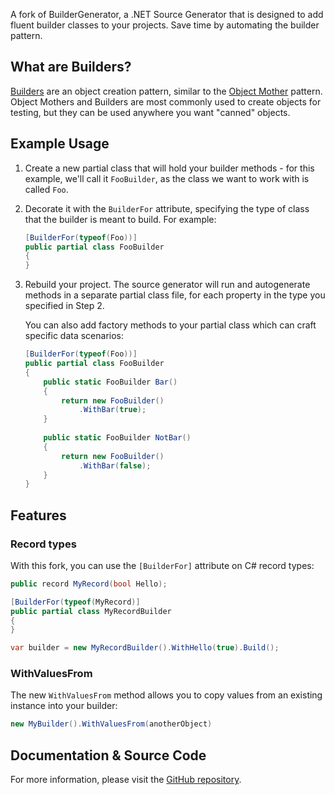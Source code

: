 A fork of BuilderGenerator, a .NET Source Generator that is designed to add fluent builder classes to your projects. Save time by automating the builder pattern.

## What are Builders?
[Builders](https://en.wikipedia.org/wiki/Builder_pattern) are an object creation pattern, similar to the [Object Mother](https://martinfowler.com/bliki/ObjectMother.html) pattern. Object Mothers and Builders are most commonly used to create objects for testing, but they can be used anywhere you want "canned" objects. 

## Example Usage ##

1. Create a new partial class that will hold your builder methods - for this example, we'll call it ```FooBuilder```, as the class we want to work with is called `Foo`. 
2. Decorate it with the ```BuilderFor``` attribute, specifying the type of class that the builder is meant to build. For example:
   ```csharp
   [BuilderFor(typeof(Foo))]
   public partial class FooBuilder
   {
   }
   ```
3. Rebuild your project. The source generator will run and autogenerate methods in a separate partial class file, for each property in the type you specified in Step 2.

   You can also add factory methods to your partial class which can craft specific data scenarios:

   ```csharp
   [BuilderFor(typeof(Foo))]
   public partial class FooBuilder
   {
       public static FooBuilder Bar()
       {
           return new FooBuilder()
               .WithBar(true);
       }
       
       public static FooBuilder NotBar()
       {
           return new FooBuilder()
               .WithBar(false);
       }
   }
   ```

## Features
### Record types
With this fork, you can use the `[BuilderFor]` attribute on C# record types:
```csharp
public record MyRecord(bool Hello);

[BuilderFor(typeof(MyRecord)]
public partial class MyRecordBuilder
{
}

var builder = new MyRecordBuilder().WithHello(true).Build();
```

### WithValuesFrom
The new `WithValuesFrom` method allows you to copy values from an existing instance into your builder:
```csharp
new MyBuilder().WithValuesFrom(anotherObject)
```

## Documentation & Source Code
For more information, please visit the [GitHub repository](https://github.com/safalin1/BuilderGenerator2).
